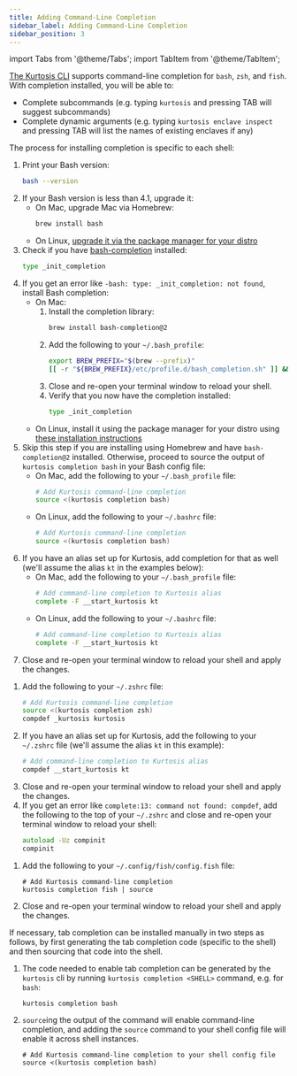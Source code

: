 ```yaml
---
title: Adding Command-Line Completion
sidebar_label: Adding Command-Line Completion
sidebar_position: 3
---
```


<!-- NOTE TO KURTOSIS DEVS: 

This page was created by referencing the kubectl docs:
* https://kubernetes.io/docs/tasks/tools/included/optional-kubectl-configs-bash-linux/
* https://kubernetes.io/docs/tasks/tools/included/optional-kubectl-configs-bash-mac/
* https://kubernetes.io/docs/tasks/tools/included/optional-kubectl-configs-zsh/
* https://kubernetes.io/docs/tasks/tools/included/optional-kubectl-configs-fish/

-->

<!---------- START IMPORTS ------------>

import Tabs from '@theme/Tabs';
import TabItem from '@theme/TabItem';

<!---------- END IMPORTS ------------>

[The Kurtosis CLI](../cli-reference/index.md) supports command-line completion for `bash`, `zsh`, and `fish`. With completion installed, you will be able to:

- Complete subcommands (e.g. typing `kurtosis` and pressing TAB will suggest subcommands)
- Complete dynamic arguments (e.g. typing `kurtosis enclave inspect` and pressing TAB will list the names of existing enclaves if any)

The process for installing completion is specific to each shell:

<Tabs groupId="install-methods">
<TabItem value="bash" label="bash">

1. Print your Bash version:
    ```bash
    bash --version
    ```
1. If your Bash version is less than 4.1, upgrade it:
    * On Mac, upgrade Mac via Homebrew:
        ```bash
        brew install bash
        ```
    * On Linux, [upgrade it via the package manager for your distro](https://www.configserverfirewall.com/linux-tutorials/update-bash-linux/)
1. Check if you have [bash-completion](https://github.com/scop/bash-completion) installed:
    ```bash
    type _init_completion
    ```
1. If you get an error like `-bash: type: _init_completion: not found`, install Bash completion:
    * On Mac:
        1. Install the completion library:
            ```bash
            brew install bash-completion@2
            ```
        1. Add the following to your `~/.bash_profile`:
            ```bash
            export BREW_PREFIX="$(brew --prefix)"
            [[ -r "${BREW_PREFIX}/etc/profile.d/bash_completion.sh" ]] && source "${BREW_PREFIX}/etc/profile.d/bash_completion.sh"
            ```
        1. Close and re-open your terminal window to reload your shell.
        1. Verify that you now have the completion installed:
            ```bash
            type _init_completion
            ```
    * On Linux, install it using the package manager for your distro using [these installation instructions](https://github.com/scop/bash-completion#installation)
1. Skip this step if you are installing using Homebrew and have `bash-completion@2` installed. Otherwise, proceed to source the output of `kurtosis completion bash` in your Bash config file:
    * On Mac, add the following to your `~/.bash_profile` file:
        ```bash
        # Add Kurtosis command-line completion
        source <(kurtosis completion bash)
        ```
    * On Linux, add the following to your `~/.bashrc` file:
        ```bash
        # Add Kurtosis command-line completion
        source <(kurtosis completion bash)
        ```
1. If you have an alias set up for Kurtosis, add completion for that as well (we'll assume the alias `kt` in the examples below):
    * On Mac, add the following to your `~/.bash_profile` file:
        ```bash
        # Add command-line completion to Kurtosis alias
        complete -F __start_kurtosis kt
        ```
    * On Linux, add the following to your `~/.bashrc` file:
        ```bash
        # Add command-line completion to Kurtosis alias
        complete -F __start_kurtosis kt
        ```
1. Close and re-open your terminal window to reload your shell and apply the changes.

</TabItem>

<TabItem value="zsh" label="zsh">

1. Add the following to your `~/.zshrc` file:
    ```zsh
    # Add Kurtosis command-line completion
    source <(kurtosis completion zsh)
    compdef _kurtosis kurtosis
    ```
1. If you have an alias set up for Kurtosis, add the following to your `~/.zshrc` file (we'll assume the alias `kt` in this example):
    ```zsh
    # Add command-line completion to Kurtosis alias
    compdef __start_kurtosis kt
    ```
1. Close and re-open your terminal window to reload your shell and apply the changes.
1. If you get an error like `complete:13: command not found: compdef`, add the following to the top of your `~/.zshrc` and close and re-open your terminal window to reload your shell:
    ```zsh
    autoload -Uz compinit
    compinit
    ```

</TabItem>
<TabItem value="fish" label="fish">

1. Add the following to your `~/.config/fish/config.fish` file:
    ```fish
    # Add Kurtosis command-line completion
    kurtosis completion fish | source
    ```
1. Close and re-open your terminal window to reload your shell and apply the changes.

</TabItem>
<TabItem value="manual" label="Manual Installation">

If necessary, tab completion can be installed manually in two steps as follows, by first generating the 
tab completion code (specific to the shell) and then sourcing that code into the shell. 

1. The code needed to enable tab completion can be generated by the `kurtosis` cli by
   running `kurtosis completion <SHELL>` command, e.g. for `bash`:
   ```
   kurtosis completion bash 
   ```

1. `source`ing the output of the command will enable command-line completion, and adding the `source`
   command to your shell config file will enable it across shell instances.
   ```
   # Add Kurtosis command-line completion to your shell config file
   source <(kurtosis completion bash)
   ```

</TabItem>
</Tabs>
